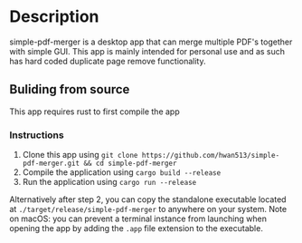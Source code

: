# Description

simple-pdf-merger is a desktop app that can merge multiple PDF's together with simple GUI.
This app is mainly intended for personal use and as such has hard coded duplicate page remove functionality.

## Buliding from source

This app requires rust to first compile the app

### Instructions

1. Clone this app using `git clone https://github.com/hwan513/simple-pdf-merger.git && cd simple-pdf-merger`
2. Compile the application using `cargo build --release`
3. Run the application using `cargo run --release`

Alternatively after step 2, you can copy the standalone executable located at `./target/release/simple-pdf-merger` to anywhere on your system.
Note on macOS: you can prevent a terminal instance from launching when opening the app by adding the `.app` file extension to the executable.
